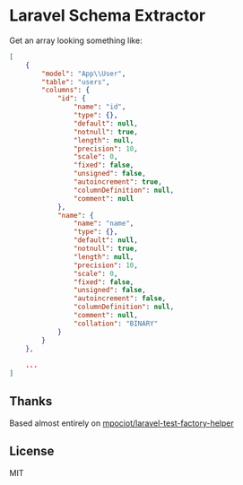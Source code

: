 # Laravel Schema Extractor
Get an array looking something like:

```json
[
    {
        "model": "App\\User",
        "table": "users",
        "columns": {
            "id": {
                "name": "id",
                "type": {},
                "default": null,
                "notnull": true,
                "length": null,
                "precision": 10,
                "scale": 0,
                "fixed": false,
                "unsigned": false,
                "autoincrement": true,
                "columnDefinition": null,
                "comment": null
            },
            "name": {
                "name": "name",
                "type": {},
                "default": null,
                "notnull": true,
                "length": null,
                "precision": 10,
                "scale": 0,
                "fixed": false,
                "unsigned": false,
                "autoincrement": false,
                "columnDefinition": null,
                "comment": null,
                "collation": "BINARY"
            }
        }
    },
    
    ...
]
```


## Thanks
Based almost entirely on [mpociot/laravel-test-factory-helper](https://github.com/mpociot/laravel-test-factory-helper)

## License

MIT
